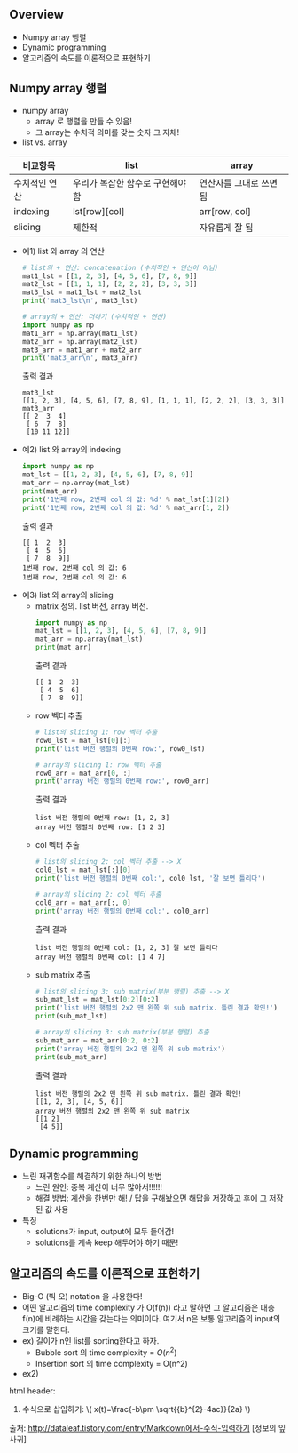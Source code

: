 ## Overview
- Numpy array 행렬
- Dynamic programming
- 알고리즘의 속도를 이론적으로 표현하기

## Numpy array 행렬
- numpy array
    - array 로 행렬을 만들 수 있음!
    - 그 array는 수치적 의미를 갖는 숫자 그 자체!
- list vs. array

|비교항목     |list        |array         |
|------------|------------|--------------|
|수치적인 연산 |우리가 복잡한 함수로 구현해야 함| 연산자를 그대로 쓰면 됨|
|indexing    |lst[row][col]|arr[row, col]|
|slicing     |제한적        |자유롭게 잘 됨|

- 예1) list 와 array 의 연산
    ```python
    # list의 + 연산: concatenation (수치적인 + 연산이 아님)
    mat1_lst = [[1, 2, 3], [4, 5, 6], [7, 8, 9]]
    mat2_lst = [[1, 1, 1], [2, 2, 2], [3, 3, 3]]
    mat3_lst = mat1_lst + mat2_lst
    print('mat3_lst\n', mat3_lst)

    # array의 + 연산: 더하기 (수치적인 + 연산)
    import numpy as np
    mat1_arr = np.array(mat1_lst)
    mat2_arr = np.array(mat2_lst)
    mat3_arr = mat1_arr + mat2_arr
    print('mat3_arr\n', mat3_arr)
    ```
    출력 결과
    ```
    mat3_lst
    [[1, 2, 3], [4, 5, 6], [7, 8, 9], [1, 1, 1], [2, 2, 2], [3, 3, 3]]
    mat3_arr
    [[ 2  3  4]
     [ 6  7  8]
     [10 11 12]]
    ```
- 예2) list 와 array의 indexing
    ```python
    import numpy as np
    mat_lst = [[1, 2, 3], [4, 5, 6], [7, 8, 9]]
    mat_arr = np.array(mat_lst)
    print(mat_arr)
    print('1번째 row, 2번째 col 의 값: %d' % mat_lst[1][2])
    print('1번째 row, 2번째 col 의 값: %d' % mat_arr[1, 2])
    ```
    출력 결과
    ```
    [[ 1  2  3]
     [ 4  5  6]
     [ 7  8  9]]
    1번째 row, 2번째 col 의 값: 6
    1번째 row, 2번째 col 의 값: 6
    ```
- 예3) list 와 array의 slicing
    - matrix 정의. list 버전, array 버전.
        ```python
        import numpy as np
        mat_lst = [[1, 2, 3], [4, 5, 6], [7, 8, 9]]
        mat_arr = np.array(mat_lst)
        print(mat_arr)
        ```
        출력 결과
        ```
        [[ 1  2  3]
         [ 4  5  6]
         [ 7  8  9]]
        ```
    - row 벡터 추출
        ```python
        # list의 slicing 1: row 벡터 추출
        row0_lst = mat_lst[0][:]
        print('list 버전 행렬의 0번째 row:', row0_lst)

        # array의 slicing 1: row 벡터 추출
        row0_arr = mat_arr[0, :]
        print('array 버전 행렬의 0번째 row:', row0_arr)
        ```
        출력 결과
        ```
        list 버전 행렬의 0번째 row: [1, 2, 3]
        array 버전 행렬의 0번째 row: [1 2 3]
        ```
    - col 벡터 추출
        ```python
        # list의 slicing 2: col 벡터 추출 --> X
        col0_lst = mat_lst[:][0]
        print('list 버전 행렬의 0번째 col:', col0_lst, '잘 보면 틀리다')

        # array의 slicing 2: col 벡터 추출
        col0_arr = mat_arr[:, 0]
        print('array 버전 행렬의 0번째 col:', col0_arr)
        ```
        출력 결과
        ```
        list 버전 행렬의 0번째 col: [1, 2, 3] 잘 보면 틀리다
        array 버전 행렬의 0번째 col: [1 4 7]
        ```
    - sub matrix 추출
        ```python
        # list의 slicing 3: sub matrix(부분 행렬) 추출 --> X
        sub_mat_lst = mat_lst[0:2][0:2]
        print('list 버전 행렬의 2x2 맨 왼쪽 위 sub matrix. 틀린 결과 확인!')
        print(sub_mat_lst)

        # array의 slicing 3: sub matrix(부분 행렬) 추출
        sub_mat_arr = mat_arr[0:2, 0:2]
        print('array 버전 행렬의 2x2 맨 왼쪽 위 sub matrix')
        print(sub_mat_arr)
        ```
        출력 결과
        ```
        list 버전 행렬의 2x2 맨 왼쪽 위 sub matrix. 틀린 결과 확인!
        [[1, 2, 3], [4, 5, 6]]
        array 버전 행렬의 2x2 맨 왼쪽 위 sub matrix
        [[1 2]
         [4 5]]
        ```

## Dynamic programming
- 느린 재귀함수를 해결하기 위한 하나의 방법
    - 느린 원인: 중복 계산이 너무 많아서!!!!!!
    - 해결 방법: 계산을 한번만 해! / 답을 구해놨으면 해답을 저장하고 후에 그 저장된 값 사용
- 특징
    - solutions가 input, output에 모두 들어감!
    - solutions를 계속 keep 해두어야 하기 때문!

## 알고리즘의 속도를 이론적으로 표현하기
- Big-O (빅 오) notation 을 사용한다!
- 어떤 알고리즘의 time complexity 가 O(f(n)) 라고 말하면 그 알고리즘은 대충 f(n)에 비례하는 시간을 갖는다는 의미이다. 여기서 n은 보통 알고리즘의 input의 크기를 말한다.
- ex) 길이가 n인 list를 sorting한다고 하자.
    - Bubble sort 의 time complexity = $O(n^2)$
    - Insertion sort 의 time complexity = O(n^2)
- ex2) 

html header: <script type="text/javascript"  src="http://cdn.mathjax.org/mathjax/latest/MathJax.js?config=TeX-AMS-MML_HTMLorMML"></script> 
1. 수식으로 삽입하기:
\\( x(t)=\frac{-b\pm \sqrt{{b}^{2}-4ac}}{2a} \\)


출처: http://dataleaf.tistory.com/entry/Markdown에서-수식-입력하기 [정보의 잎사귀]
